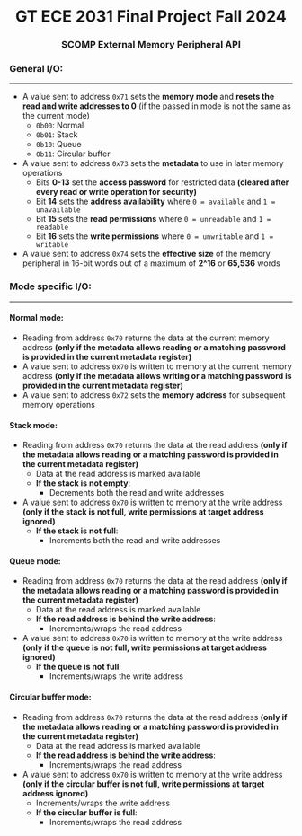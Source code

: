 <h1 align="center">GT ECE 2031 Final Project Fall 2024</h1>
<h3 align="center">SCOMP External Memory Peripheral API</h3>

### General I/O:

---

* A value sent to address ```0x71``` sets the __memory mode__ and __resets the read and write addresses to 0__ (if the passed in mode is not the same as the current mode)
    * ```0b00```: Normal
    * ```0b01```: Stack
    * ```0b10```: Queue
    * ```0b11```: Circular buffer
* A value sent to address ```0x73``` sets the __metadata__ to use in later memory operations
    * Bits __0-13__ set the __access password__ for restricted data __(cleared after every read or write operation for security)__
    * Bit __14__ sets the __address availability__ where ```0 = available``` and ```1 = unavailable```
    * Bit __15__ sets the __read permissions__ where ```0 = unreadable``` and ```1 = readable```
    * Bit __16__ sets the __write permissions__ where ```0 = unwritable``` and ```1 = writable```
* A value sent to address ```0x74``` sets the __effective size__ of the memory peripheral in 16-bit words out of a maximum of __2^16__ or __65,536__ words

### Mode specific I/O:

---

#### Normal mode:
* Reading from address ```0x70``` returns the data at the current memory address __(only if the metadata allows reading or a matching password is provided in the current metadata register)__
* A value sent to address ```0x70``` is written to memory at the current memory address __(only if the metadata allows writing or a matching password is provided in the current metadata register)__
* A value sent to address ```0x72``` sets the __memory address__ for subsequent memory operations

#### Stack mode:
* Reading from address ```0x70``` returns the data at the read address __(only if the metadata allows reading or a matching password is provided in the current metadata register)__
    * Data at the read address is marked available
    * __If the stack is not empty__:
        * Decrements both the read and write addresses
* A value sent to address ```0x70``` is written to memory at the write address __(only if the stack is not full, write permissions at target address ignored)__
    * __If the stack is not full__:
        * Increments both the read and write addresses

#### Queue mode:
* Reading from address ```0x70``` returns the data at the read address __(only if the metadata allows reading or a matching password is provided in the current metadata register)__
    * Data at the read address is marked available
    * __If the read address is behind the write address__:
        * Increments/wraps the read address
* A value sent to address ```0x70``` is written to memory at the write address __(only if the queue is not full, write permissions at target address ignored)__
    * __If the queue is not full__:
        * Increments/wraps the write address

#### Circular buffer mode:
* Reading from address ```0x70``` returns the data at the read address __(only if the metadata allows reading or a matching password is provided in the current metadata register)__
    * Data at the read address is marked available
    * __If the read address is behind the write address__:
        * Increments/wraps the read address
* A value sent to address ```0x70``` is written to memory at the write address __(only if the circular buffer is not full, write permissions at target address ignored)__
    * Increments/wraps the write address
    * __If the circular buffer is full__:
        * Increments/wraps the read address

